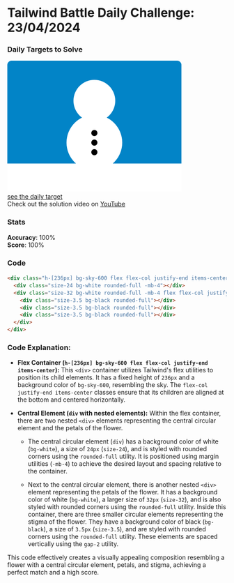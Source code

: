 # Tailwind Battle Daily Challenge: 23/04/2024

### Daily Targets to Solve

![picture of daily target](./images/23.png)  
[see the daily target](https://www.tailwindbattle.com/play/36)  
Check out the solution video on [YouTube](https://www.youtube.com/watch?v=k7gRNIM861s)

### Stats

**Accuracy**: 100%  
**Score**: 100%

### Code

```html
<div class="h-[236px] bg-sky-600 flex flex-col justify-end items-center">
  <div class="size-24 bg-white rounded-full -mb-4"></div>
  <div class="size-32 bg-white rounded-full -mb-4 flex flex-col justify-center items-center gap-2">
    <div class="size-3.5 bg-black rounded-full"></div>
    <div class="size-3.5 bg-black rounded-full"></div>
    <div class="size-3.5 bg-black rounded-full"></div>
  </div>
</div>
```

### Code Explanation:

- **Flex Container (`h-[236px] bg-sky-600 flex flex-col justify-end items-center`):** This `<div>` container utilizes Tailwind's flex utilities to position its child elements. It has a fixed height of `236px` and a background color of `bg-sky-600`, resembling the sky. The `flex-col justify-end items-center` classes ensure that its children are aligned at the bottom and centered horizontally.

- **Central Element (`div` with nested elements):** Within the flex container, there are two nested `<div>` elements representing the central circular element and the petals of the flower.

  - The central circular element (`div`) has a background color of white (`bg-white`), a size of `24px` (`size-24`), and is styled with rounded corners using the `rounded-full` utility. It is positioned using margin utilities (`-mb-4`) to achieve the desired layout and spacing relative to the container.
  
  - Next to the central circular element, there is another nested `<div>` element representing the petals of the flower. It has a background color of white (`bg-white`), a larger size of `32px` (`size-32`), and is also styled with rounded corners using the `rounded-full` utility. Inside this container, there are three smaller circular elements representing the stigma of the flower. They have a background color of black (`bg-black`), a size of `3.5px` (`size-3.5`), and are styled with rounded corners using the `rounded-full` utility. These elements are spaced vertically using the `gap-2` utility.

This code effectively creates a visually appealing composition resembling a flower with a central circular element, petals, and stigma, achieving a perfect match and a high score.